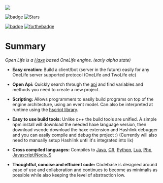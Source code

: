 <p align="left"><img src="logo.png"/></p>

[![badge](https://img.shields.io/discord/595575978290446361?style=plastic)](https://discordapp.com/invite/gwghtky)
![Stars](https://img.shields.io/github/stars/pxshadow/openlife?style=social)


[![badge](badge.svg)](https://haxe.org)
[![forthebadge](https://forthebadge.com/images/badges/for-sharks.svg)](https://forthebadge.com)

Summary
======

*Open Life is a [Haxe](https://haxe.org) based OneLife engine. (early alpha state)*
* **Easy creation:** Build a client/bot (server in the future) easily for any OneLife server supported protocol (OneLife and TwoLife etc)

* **Open Api:**  Quickly search through the [api](https://pxshadow.github.io/OpenLife-Docs/api/index.html) and find variables and methods you need to create a new project.

* **Scripting:** Allows programmers to easily build programs on top of the engine architecture, using an event model. Can also be interpreted at runtime using the [hscript library](https://github.com/HaxeFoundation/hscript).

* **Easy to use build tools:** Unlike c++ the build tools are unified. A simple npm install will download the needed haxe language version, then download vscode download the haxe extension and Hashlink debugger and you can easily compile and debug the project :) (Currently will also need to manually setup Hashlink until it's integrated into lix)


* **Cross compiled languages:** Compiles to [Java](https://haxe.org/documentation/platforms/java.html), [C#](https://haxe.org/documentation/platforms/csharp.html), [Python](https://haxe.org/documentation/platforms/python.html), [Lua](https://haxe.org/manual/target-lua-getting-started.html), [Php](https://haxe.org/documentation/platforms/php.html), [Javascript/NodeJS](https://haxe.org/documentation/platforms/javascript.html)

* **Thoughtful, concise and efficient code:** Codebase is designed around ease of use and collaboration and continues to become as minimalis as possible while also keeping the level of abstraction low.
